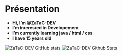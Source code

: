 
# **Présentation**


- **Hi, I’m @ZaTaC-DEV**
- **I’m interested in Developement** 
- **I’m currently learning java / html / css**
- **I have 15 years old**


![ZaTaC-DEV GitHub stats](https://github-readme-stats.vercel.app/api?username=ZaTaC-DEV&bg_color=30,e96443,904e95&title_color=fff&text_color=fff)
<img alt="ZaTaC-DEV Github Stats" src="https://github-readme-stats.vercel.app/api/top-langs/?username=zatacdev&bg_color=30,e96443,904e95&title_color=fff&text_color=fff" />

